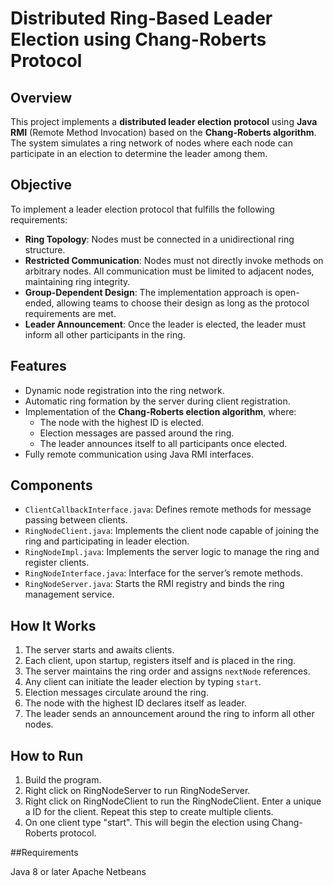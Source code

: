 # Distributed Ring-Based Leader Election using Chang-Roberts Protocol

## Overview

This project implements a **distributed leader election protocol** using **Java RMI** (Remote Method Invocation) based on the **Chang-Roberts algorithm**. The system simulates a ring network of nodes where each node can participate in an election to determine the leader among them.

## Objective

To implement a leader election protocol that fulfills the following requirements:

- **Ring Topology**: Nodes must be connected in a unidirectional ring structure.
- **Restricted Communication**: Nodes must not directly invoke methods on arbitrary nodes. All communication must be limited to adjacent nodes, maintaining ring integrity.
- **Group-Dependent Design**: The implementation approach is open-ended, allowing teams to choose their design as long as the protocol requirements are met.
- **Leader Announcement**: Once the leader is elected, the leader must inform all other participants in the ring.

## Features

- Dynamic node registration into the ring network.
- Automatic ring formation by the server during client registration.
- Implementation of the **Chang-Roberts election algorithm**, where:
  - The node with the highest ID is elected.
  - Election messages are passed around the ring.
  - The leader announces itself to all participants once elected.
- Fully remote communication using Java RMI interfaces.

## Components

- `ClientCallbackInterface.java`: Defines remote methods for message passing between clients.
- `RingNodeClient.java`: Implements the client node capable of joining the ring and participating in leader election.
- `RingNodeImpl.java`: Implements the server logic to manage the ring and register clients.
- `RingNodeInterface.java`: Interface for the server’s remote methods.
- `RingNodeServer.java`: Starts the RMI registry and binds the ring management service.

## How It Works

1. The server starts and awaits clients.
2. Each client, upon startup, registers itself and is placed in the ring.
3. The server maintains the ring order and assigns `nextNode` references.
4. Any client can initiate the leader election by typing `start`.
5. Election messages circulate around the ring.
6. The node with the highest ID declares itself as leader.
7. The leader sends an announcement around the ring to inform all other nodes.

## How to Run

1. Build the program.
2. Right click on RingNodeServer to run RingNodeServer.
3. Right click on RingNodeClient to run the RingNodeClient. Enter a unique a ID for the client. Repeat this step to create multiple clients.
4. On one client type "start". This will begin the election using Chang-Roberts protocol.

##Requirements

Java 8 or later
Apache Netbeans
